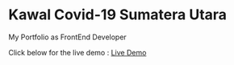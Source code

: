 # **Kawal Covid-19 Sumatera Utara**

My Portfolio as FrontEnd Developer

Click below for the live demo :
[Live Demo](https://kawal-covid19-sumut.herokuapp.com/)
